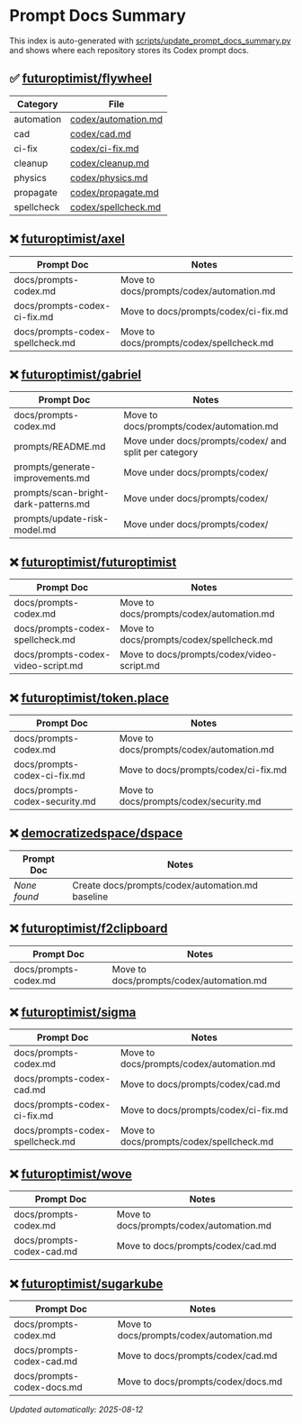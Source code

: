 # Prompt Docs Summary

This index is auto-generated with [scripts/update_prompt_docs_summary.py](../../scripts/update_prompt_docs_summary.py) and shows where each repository stores its Codex prompt docs.

## ✅ [futuroptimist/flywheel](https://github.com/futuroptimist/flywheel)

| Category | File |
| --- | --- |
| automation | [codex/automation.md](codex/automation.md) |
| cad | [codex/cad.md](codex/cad.md) |
| ci-fix | [codex/ci-fix.md](codex/ci-fix.md) |
| cleanup | [codex/cleanup.md](codex/cleanup.md) |
| physics | [codex/physics.md](codex/physics.md) |
| propagate | [codex/propagate.md](codex/propagate.md) |
| spellcheck | [codex/spellcheck.md](codex/spellcheck.md) |

## ❌ [futuroptimist/axel](https://github.com/futuroptimist/axel)

| Prompt Doc | Notes |
| --- | --- |
| docs/prompts-codex.md | Move to docs/prompts/codex/automation.md |
| docs/prompts-codex-ci-fix.md | Move to docs/prompts/codex/ci-fix.md |
| docs/prompts-codex-spellcheck.md | Move to docs/prompts/codex/spellcheck.md |

## ❌ [futuroptimist/gabriel](https://github.com/futuroptimist/gabriel)

| Prompt Doc | Notes |
| --- | --- |
| docs/prompts-codex.md | Move to docs/prompts/codex/automation.md |
| prompts/README.md | Move under docs/prompts/codex/ and split per category |
| prompts/generate-improvements.md | Move under docs/prompts/codex/ |
| prompts/scan-bright-dark-patterns.md | Move under docs/prompts/codex/ |
| prompts/update-risk-model.md | Move under docs/prompts/codex/ |

## ❌ [futuroptimist/futuroptimist](https://github.com/futuroptimist/futuroptimist)

| Prompt Doc | Notes |
| --- | --- |
| docs/prompts-codex.md | Move to docs/prompts/codex/automation.md |
| docs/prompts-codex-spellcheck.md | Move to docs/prompts/codex/spellcheck.md |
| docs/prompts-codex-video-script.md | Move to docs/prompts/codex/video-script.md |

## ❌ [futuroptimist/token.place](https://github.com/futuroptimist/token.place)

| Prompt Doc | Notes |
| --- | --- |
| docs/prompts-codex.md | Move to docs/prompts/codex/automation.md |
| docs/prompts-codex-ci-fix.md | Move to docs/prompts/codex/ci-fix.md |
| docs/prompts-codex-security.md | Move to docs/prompts/codex/security.md |

## ❌ [democratizedspace/dspace](https://github.com/democratizedspace/dspace)

| Prompt Doc | Notes |
| --- | --- |
| _None found_ | Create docs/prompts/codex/automation.md baseline |

## ❌ [futuroptimist/f2clipboard](https://github.com/futuroptimist/f2clipboard)

| Prompt Doc | Notes |
| --- | --- |
| docs/prompts-codex.md | Move to docs/prompts/codex/automation.md |

## ❌ [futuroptimist/sigma](https://github.com/futuroptimist/sigma)

| Prompt Doc | Notes |
| --- | --- |
| docs/prompts-codex.md | Move to docs/prompts/codex/automation.md |
| docs/prompts-codex-cad.md | Move to docs/prompts/codex/cad.md |
| docs/prompts-codex-ci-fix.md | Move to docs/prompts/codex/ci-fix.md |
| docs/prompts-codex-spellcheck.md | Move to docs/prompts/codex/spellcheck.md |

## ❌ [futuroptimist/wove](https://github.com/futuroptimist/wove)

| Prompt Doc | Notes |
| --- | --- |
| docs/prompts-codex.md | Move to docs/prompts/codex/automation.md |
| docs/prompts-codex-cad.md | Move to docs/prompts/codex/cad.md |

## ❌ [futuroptimist/sugarkube](https://github.com/futuroptimist/sugarkube)

| Prompt Doc | Notes |
| --- | --- |
| docs/prompts-codex.md | Move to docs/prompts/codex/automation.md |
| docs/prompts-codex-cad.md | Move to docs/prompts/codex/cad.md |
| docs/prompts-codex-docs.md | Move to docs/prompts/codex/docs.md |

_Updated automatically: 2025-08-12_
